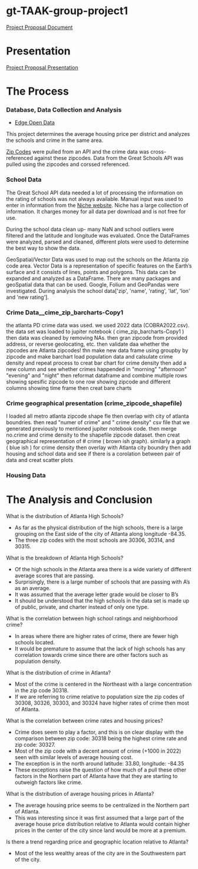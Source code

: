 # gt-TAAK-group-project1


[Project Proposal Document](https://docs.google.com/document/d/1LoP-4n8t47MM8Alf8_9MgfR9wXOitiEc4cgWyH3aJq8/edit?usp=sharing)

# Presentation
[Project Proposal Presentation](https://www.canva.com/design/DAFY_fhts1s/8oWl-UHsY0zsUQkcohVLrA/edit?utm_content=DAFY_fhts1s&utm_campaign=designshare&utm_medium=link2&utm_source=sharebutton)

# The Process
### Database, Data Collection and Analysis
* [Edge Open Data](https://data-nces.opendata.arcgis.com/datasets/nces::school-district-composites-sy-2021-22-tl-22/explore?location=33.748310%2C-84.391110%2C11.66)

This project determines the average housing price per district and analyzes the schools and crime in the same area.

[Zip Codes](https://app.zipcodebase.com/api/v1/radius) were pulled from an API and the crime data was cross-referenced against these zipcodes.
Data from the Great Schools API was pulled using the zipcodes and corssed referenced.

### School Data
The Great School API data needed a lot of processing the information on the rating of schools was not always available.  Manual input was used to enter in information from the [Niche website](https://www.niche.com/k12/search/best-schools/m/atlanta-metro-area/). Niche has a large collection of information. It charges money for all data per download and is not free for use.

During the school data clean up- many NaN and school outliers were filtered and the latitude and longitude was evaluated. 
Once the DataFrames were analyzed, parsed and cleaned, different plots were used to determine the best way to show the data.


GeoSpatial/Vector Data was used to map out the schools on the Atlanta zip code area. Vector Data is a representation of specific features on the Earth’s surface and it consists of lines, points and polygons. This data can be expanded and analyzed as a DataFrame.  There are many packages and geoSpatial data that can be used. Google, Folium and GeoPandas were investigated. During analysis the school data['zip', 'name', 'rating', 'lat', 'lon' and 'new rating'].


### Crime Data__cime_zip_barcharts-Copy1
the atlanta PD crime data was used. we used 2022 data (COBRA2022.csv). the data set was loaded to jupiter notebook ( cime_zip_barcharts-Copy1 ) then data was cleaned by removing NAs.
then gran zipcode from provided address, or reverse geolocating, etc. 
then validate daa whether the zipcodes are Atlanta zipcodes! 
thn make new data frame using groupby by zipcode and make barchart
load population data and calsulate crime density and repeat process to creat bar chart for crime density
then add a new column and see whether crimes happended in "morning" "afternoon" "evening" and "night"
then reformat dataframe and combine multiple rows showing spesific zipcode to one row showing zipcode and different columns showing time frame
then creat bare charts

### Crime geographical presentation (crime_zipcode_shapefile)
I loaded all metro atlanta zipcode shape fle then overlap with city of atlanta boundries. then read "numer of crime" and " crime density" csv file that we generated previously to mentioned jupiter notebook code. then merge no.crime and crime density to the shapefile zipcode dataset. 
then creat geographical representation of # crime ( brown ish graph). similarly a graph ( blue ish ) for crime density 
then overlay with Atlanta city boundry 
then add housing and school data and see if there is a corolation between pair of data and creat scatter plots


### Housing Data


# The Analysis and Conclusion
What is the distribution of Atlanta High Schools?
* As far as the physical distribution of the high schools, there is a large grouping on the East side of the city of Atlanta along longitude -84.35.
* The three zip codes with the most schools are 30306, 30314, and 30315.

What is the breakdown of Atlanta High Schools?
* Of the high schools in the Atlanta area there is a wide variety of different average scores that are passing.
* Surprisingly, there is a large number of schools that are passing with A’s as an average.
* It was assumed that the average letter grade would be closer to B’s
* It should be understood that the high schools in the data set is made up of public, private, and charter instead of only one type.

What is the correlation between high school ratings and neighborhood crime?
* In areas where there are higher rates of crime, there are fewer high schools located.
* It would be premature to assume that the lack of high schools has any correlation towards crime since there are other factors such as population density.


What is the distribution of crime in Atlanta?
* Most of the crime is centered in the Northeast with a large concentration in the zip code 30318.
* If we are referring to crime relative to population size the zip codes of 30308, 30326, 30303, and 30324 have higher rates of crime then most of Atlanta.


What is the correlation between crime rates and housing prices?
* Crime does seem to play a factor, and this is on clear display with the comparison between zip code: 30318 being the highest crime rate and zip code: 30327.
* Most of the zip code with a decent amount of crime (+1000 in 2022) seen with similar levels of average housing cost.
* The exception is in the north around latitude: 33.80, longitude: -84.35
* These exceptions raise the question of how much of a pull these other factors in the Northern part of Atlanta have that they are starting to outweigh factors like crime.


What is the distribution of average housing prices in Atlanta?
* The average housing price seems to be centralized in the Northern part of Atlanta.
* This was interesting since it was first assumed that a large part of the average house price distribution relative to Atlanta would contain higher prices in the center of the city since land would be more at a premium.


Is there a trend regarding price and geographic location relative to Atlanta?
* Most of the less wealthy areas of the city are in the Southwestern part of the city.



